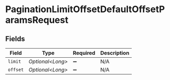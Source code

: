 # PaginationLimitOffsetDefaultOffsetParamsRequest


## Fields

| Field              | Type               | Required           | Description        |
| ------------------ | ------------------ | ------------------ | ------------------ |
| `limit`            | *Optional\<Long>*  | :heavy_minus_sign: | N/A                |
| `offset`           | *Optional\<Long>*  | :heavy_minus_sign: | N/A                |